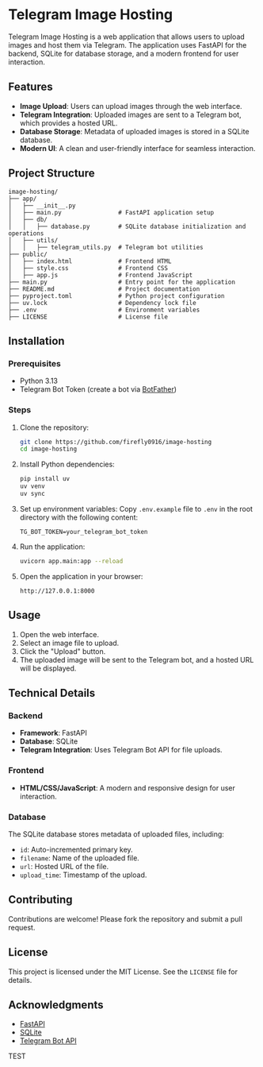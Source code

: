 # Telegram Image Hosting

Telegram Image Hosting is a web application that allows users to upload images and host them via Telegram. The application uses FastAPI for the backend, SQLite for database storage, and a modern frontend for user interaction.

## Features

- **Image Upload**: Users can upload images through the web interface.
- **Telegram Integration**: Uploaded images are sent to a Telegram bot, which provides a hosted URL.
- **Database Storage**: Metadata of uploaded images is stored in a SQLite database.
- **Modern UI**: A clean and user-friendly interface for seamless interaction.

## Project Structure

```
image-hosting/
├── app/
│   ├── __init__.py
│   ├── main.py                # FastAPI application setup
│   ├── db/
│   │   ├── database.py        # SQLite database initialization and operations
│   ├── utils/
│   │   ├── telegram_utils.py  # Telegram bot utilities
├── public/
│   ├── index.html             # Frontend HTML
│   ├── style.css              # Frontend CSS
│   ├── app.js                 # Frontend JavaScript
├── main.py                    # Entry point for the application
├── README.md                  # Project documentation
├── pyproject.toml             # Python project configuration
├── uv.lock                    # Dependency lock file
├── .env                       # Environment variables
├── LICENSE                    # License file
```

## Installation

### Prerequisites

- Python 3.13
- Telegram Bot Token (create a bot via [BotFather](https://core.telegram.org/bots#botfather))

### Steps

1. Clone the repository:
   ```bash
   git clone https://github.com/firefly0916/image-hosting
   cd image-hosting
   ```

2. Install Python dependencies:
   ```bash
   pip install uv
   uv venv
   uv sync
   ```

3. Set up environment variables:
   Copy `.env.example` file to `.env` in the root directory with the following content:
   ```
   TG_BOT_TOKEN=your_telegram_bot_token
   ```

4. Run the application:
   ```bash
   uvicorn app.main:app --reload
   ```

5. Open the application in your browser:
   ```
   http://127.0.0.1:8000
   ```

## Usage

1. Open the web interface.
2. Select an image file to upload.
3. Click the "Upload" button.
4. The uploaded image will be sent to the Telegram bot, and a hosted URL will be displayed.

## Technical Details

### Backend

- **Framework**: FastAPI
- **Database**: SQLite
- **Telegram Integration**: Uses Telegram Bot API for file uploads.

### Frontend

- **HTML/CSS/JavaScript**: A modern and responsive design for user interaction.

### Database

The SQLite database stores metadata of uploaded files, including:
- `id`: Auto-incremented primary key.
- `filename`: Name of the uploaded file.
- `url`: Hosted URL of the file.
- `upload_time`: Timestamp of the upload.

## Contributing

Contributions are welcome! Please fork the repository and submit a pull request.

## License

This project is licensed under the MIT License. See the `LICENSE` file for details.

## Acknowledgments

- [FastAPI](https://fastapi.tiangolo.com/)
- [SQLite](https://www.sqlite.org/)
- [Telegram Bot API](https://core.telegram.org/bots/api)

TEST